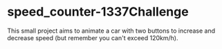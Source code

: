 # speed_counter-1337Challenge

This small project aims to animate a car with two buttons to increase and decrease speed (but remember you can't exceed 120km/h).
